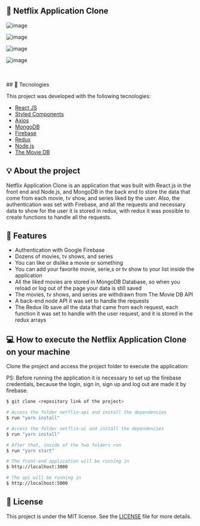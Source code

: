 ## 🔖 Netflix Application Clone
![image](https://github.com/davilucena222/netflix-app/assets/56702492/3e03d58b-9f93-46b4-8034-4414c861f7e9)

![image](https://github.com/davilucena222/netflix-app/assets/56702492/e252aa23-2857-4e0e-aeb3-4cd47acbd597)

![image](https://github.com/davilucena222/netflix-app/assets/56702492/1f53acda-72d3-4548-8cbc-8b31203ffa81)

![image](https://github.com/davilucena222/netflix-app/assets/56702492/aeb95f60-9a37-491f-b475-088abb357f27)

<br>
<br>
## 🔧 Tecnologies

This project was developed with the following tecnologies:

- [React JS](https://reactjs.org)
- [Styled Components](https://styled-components.com/)
- [Axios](https://axios-http.com/ptbr/docs/intro)
- [MongoDB]()
- [Firebase]()
- [Redux]()
- [Node.js]()
- [The Movie DB]()

## 💡 About the project 
Netflix Application Clone is an application that was built with React.js in the front end and Node.js, and MongoDB in the back end to store the data that come from each movie, tv show, and series liked by the user. Also, the authentication was set with Firebase, and all the requests and necessary data to show for the user it is stored in redux, with redux it was possible to create functions to handle all the requests.

## 🚀 Features
<ul>
  <li>
    Authentication with Google Firebase
  </li>
  <li>
    Dozens of movies, tv shows, and series
  </li>
  <li>
    You can like or dislike a movie or something
  </li>
  <li>
    You can add your favorite movie, serie,s or tv show to your list inside the application
  </li>
  <li>
    All the liked movies are stored in MongoDB Database, so when you reload or log out of the page your data is still saved
  </li>
  <li>
    The movies, tv shows, and series are withdrawn from The Movie DB API
  </li>
  <li>
     A back-end node API it was set to handle the requests  
  </li>
  <li>
    The Redux lib save all the data that came from each request, each function it was set to handle with the user request, and it is stored in the redux arrays
  </li>
</ul>

## 💻 How to execute the Netflix Application Clone on your machine

Clone the project and access the project folder to execute the application:

PS: Before running the application it is necessary to set up the firebase credentials, because the login, sign in, sign up and log out are made it by firebase. 
```bash
$ git clone <repository link of the project>

# Access the folder netflix-api and install the dependencies
$ run "yarn install"

# Access the folder netflix-ui and install the dependencies
$ run "yarn install"

# After that, inside of the two folders run
$ run "yarn start"

# The front-end application will be running in
$ http://localhost:3000

# The api will be running in
$ http://localhost:5000
```


## 📝 License

This project is under the MIT license. See the [LICENSE](LICENSE.md) file for more details.
